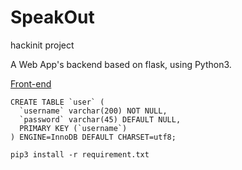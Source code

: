 # SpeakOut

hackinit project

A Web App's backend based on flask, using Python3.

[Front-end](https://github.com/farawaaay/speak-out)

```Mysql
CREATE TABLE `user` (
  `username` varchar(200) NOT NULL,
  `password` varchar(45) DEFAULT NULL,
  PRIMARY KEY (`username`)
) ENGINE=InnoDB DEFAULT CHARSET=utf8;
```

```Shell
pip3 install -r requirement.txt
```

